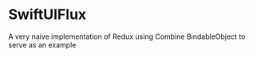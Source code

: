 # SwiftUIFlux
A very naive implementation of Redux using Combine BindableObject to serve as an example
